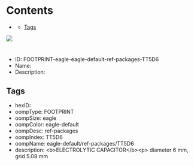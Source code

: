 



Contents
========

* [](#)
	* [Tags](#tags)
  
![][im]
# 

- ID: FOOTPRINT-eagle-eagle-default-ref-packages-TT5D6
- Name: 
- Description: 

## Tags

- hexID: 
- oompType: FOOTPRINT
- oompSize: eagle
- oompColor: eagle-default
- oompDesc: ref-packages
- oompIndex: TT5D6
- oompName: eagle-default/ref-packages/TT5D6
- description: &lt;b&gt;ELECTROLYTIC CAPACITOR&lt;/b&gt;&lt;p&gt;&#xD;
diameter 6 mm, grid 5.08 mm



[im]: image.png
